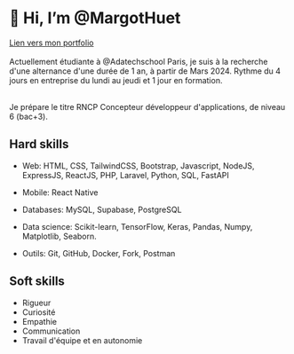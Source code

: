 # 👋 Hi, I’m @MargotHuet
[Lien vers mon portfolio](https://margothuet.github.io/Portfolio/)
<br>
<br>
Actuellement étudiante à @Adatechschool Paris, je suis à la recherche d'une alternance d'une durée de 1 an, à partir de Mars 2024. Rythme du 4 jours en entreprise du lundi au jeudi et 1 jour en formation. 

<br>
Je prépare le titre RNCP Concepteur développeur d'applications, de niveau 6 (bac+3).
<br>

## Hard skills

- Web: HTML, CSS, TailwindCSS, Bootstrap, Javascript, NodeJS, ExpressJS, ReactJS, PHP, Laravel, Python, SQL, FastAPI

- Mobile: React Native

- Databases: MySQL, Supabase, PostgreSQL

- Data science: Scikit-learn, TensorFlow, Keras, Pandas, Numpy, Matplotlib, Seaborn.

- Outils: Git, GitHub, Docker, Fork, Postman

## Soft skills

- Rigueur
- Curiosité
- Empathie
- Communication 
- Travail d'équipe et en autonomie

<!---
MargotHuet/MargotHuet is a ✨ special ✨ repository because its `README.md` (this file) appears on your GitHub profile.
You can click the Preview link to take a look at your changes.
--->
